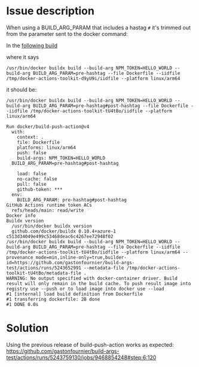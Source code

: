 # Issue description

When using a BUILD_ARG_PARAM that includes a hastag `#` it's trimmed out from the parameter sent to the docker command:

In the [following build](https://github.com/gastonfournier/build-args-test/actions/runs/5243723251/jobs/9468774478#step:6:112)

where it says

`/usr/bin/docker buildx build --build-arg NPM_TOKEN=HELLO_WORLD --build-arg BUILD_ARG_PARAM=pre-hashtag --file Dockerfile --iidfile /tmp/docker-actions-toolkit-d9yU9i/iidfile --platform linux/arm64`

it should be:

`/usr/bin/docker buildx build --build-arg NPM_TOKEN=HELLO_WORLD --build-arg BUILD_ARG_PARAM=pre-hashtag#post-hashtag --file Dockerfile --iidfile /tmp/docker-actions-toolkit-tU4tBo/iidfile --platform linux/arm64`

```
Run docker/build-push-action@v4
  with:
    context: .
    file: Dockerfile
    platforms: linux/arm64
    push: false
    build-args: NPM_TOKEN=HELLO_WORLD
  BUILD_ARG_PARAM=pre-hashtag#post-hashtag

    load: false
    no-cache: false
    pull: false
    github-token: ***
  env:
    BUILD_ARG_PARAM: pre-hashtag#post-hashtag
GitHub Actions runtime token ACs
  refs/heads/main: read/write
Docker info
Buildx version
  /usr/bin/docker buildx version
  github.com/docker/buildx 0.10.4+azure-1 c513d34049e499c53468deac6c4267ee72948f02
/usr/bin/docker buildx build --build-arg NPM_TOKEN=HELLO_WORLD --build-arg BUILD_ARG_PARAM=pre-hashtag --file Dockerfile --iidfile /tmp/docker-actions-toolkit-tU4tBo/iidfile --platform linux/arm64 --provenance mode=min,inline-only=true,builder-id=https://github.com/gastonfournier/build-args-test/actions/runs/5243652991 --metadata-file /tmp/docker-actions-toolkit-tU4tBo/metadata-file .
WARNING: No output specified with docker-container driver. Build result will only remain in the build cache. To push result image into registry use --push or to load image into docker use --load
#1 [internal] load build definition from Dockerfile
#1 transferring dockerfile: 2B done
#1 DONE 0.0s
```

# Solution

Using the previous release of build-push-action works as expected: https://github.com/gastonfournier/build-args-test/actions/runs/5243759130/jobs/9468854248#step:6:120
